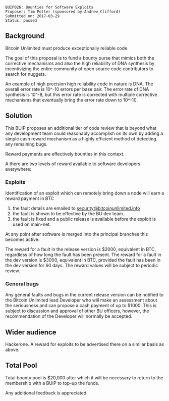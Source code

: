     BUIP026: Bounties for Software Exploits
    Proposer: Tim Potter (sponsored by Andrew Clifford)
    Submitted on: 2017-03-29
    Status: passed

Background
----------

Bitcoin Unlimited must produce exceptionally reliable code.

The goal of this proposal is to fund a bounty purse that mimics both the
corrective mechanisms and also the high reliability of DNA synthesis by
incentivizing the entire community of open source code contributors to
search for nuggets.

An example of high precision high reliability code in nature is DNA. The
overall error rate is 10^-10 errors per base pair. The error rate of DNA
synthesis is 10^-8, but this error rate is corrected with multiple
corrective mechanisms that eventually bring the error rate down to
10^-10.

Solution
--------

This BUIP proposes an additional tier of code review that is beyond what
any development team could reasonably accomplish on its own by adding a
simple cash reward mechanism as a highly efficient method of detecting
any remaining bugs.

Reward payments are effectively bounties in this context.

A there are two levels of reward available to software developers
everywhere:

### Exploits

Identification of an exploit which can remotely bring down a node will
earn a reward payment in BTC

1.  the fault details are emailed to security@bitcoinunlimited.info
2.  the fault is shown to be effective by the BU dev team.
3.  the fault is fixed and a public release is available before the
    exploit is used on main-net.

At any point after software is merged into the principal branches this
becomes active:

The reward for a fault in the release version is $2000, equivalent in
BTC, regardless of how long the fault has been present. The reward for a
fault in the dev version is $3000, equivalent in BTC, provided the fault
has been in the dev version for 60 days. The reward values will be
subject to periodic review.

### General bugs

Any general faults and bugs in the current release version can be
notified to the Bitcoin Unlimited lead Developer who will make an
assessment about the seriousness and can propose a cash payment of up to
$1000. This is subject to discussion and approval of other BU officers,
however, the recommendation of the Developer will normally be accepted.

Wider audience
--------------

Hackerone. A reward for exploits to be advertised there on a similar
basis as above.

Total Pool
----------

Total bounty pool is $20,000 after which it will be necessary to return
to the membership with a BUIP to top-up the funds.

Any additional feedback is appreciated.
